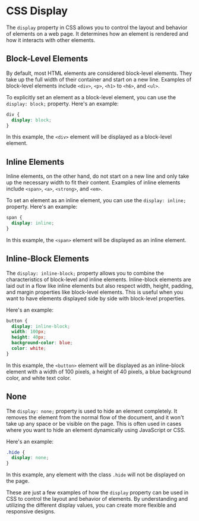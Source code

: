 
# CSS Display

The `display` property in CSS allows you to control the layout and behavior of elements on a web page. It determines how an element is rendered and how it interacts with other elements.

## Block-Level Elements

By default, most HTML elements are considered block-level elements. They take up the full width of their container and start on a new line. Examples of block-level elements include `<div>`, `<p>`, `<h1>` to `<h6>`, and `<ul>`.

To explicitly set an element as a block-level element, you can use the `display: block;` property. Here's an example:

`````````css
div {
  display: block;
}
`````````

In this example, the `<div>` element will be displayed as a block-level element.

## Inline Elements

Inline elements, on the other hand, do not start on a new line and only take up the necessary width to fit their content. Examples of inline elements include `<span>`, `<a>`, `<strong>`, and `<em>`.

To set an element as an inline element, you can use the `display: inline;` property. Here's an example:

`````````css
span {
  display: inline;
}
`````````

In this example, the `<span>` element will be displayed as an inline element.

## Inline-Block Elements

The `display: inline-block;` property allows you to combine the characteristics of block-level and inline elements. Inline-block elements are laid out in a flow like inline elements but also respect width, height, padding, and margin properties like block-level elements. This is useful when you want to have elements displayed side by side with block-level properties.

Here's an example:

`````````css
button {
  display: inline-block;
  width: 100px;
  height: 40px;
  background-color: blue;
  color: white;
}
`````````

In this example, the `<button>` element will be displayed as an inline-block element with a width of 100 pixels, a height of 40 pixels, a blue background color, and white text color.

## None

The `display: none;` property is used to hide an element completely. It removes the element from the normal flow of the document, and it won't take up any space or be visible on the page. This is often used in cases where you want to hide an element dynamically using JavaScript or CSS.

Here's an example:

`````````css
.hide {
  display: none;
}
`````````

In this example, any element with the class `.hide` will not be displayed on the page.

These are just a few examples of how the `display` property can be used in CSS to control the layout and behavior of elements. By understanding and utilizing the different display values, you can create more flexible and responsive designs.
